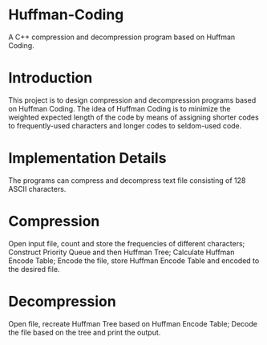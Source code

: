 # Huffman-Coding
A C++ compression and decompression program based on Huffman Coding.

# Introduction
This project is to design compression and decompression programs based on Huffman Coding. The idea of Huffman Coding is to minimize the weighted expected length of the code by means of assigning shorter codes to frequently-used characters and longer codes to seldom-used code.

# Implementation Details
The programs can compress and decompress text file consisting of 128 ASCII characters.

# Compression
Open input file, count and store the frequencies of different characters;
Construct Priority Queue and then Huffman Tree;
Calculate Huffman Encode Table;
Encode the file, store Huffman Encode Table and encoded to the desired file.

# Decompression
Open file, recreate Huffman Tree based on Huffman Encode Table;
Decode the file based on the tree and print the output.
